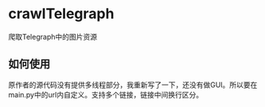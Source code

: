 # crawlTelegraph

爬取Telegraph中的图片资源

## 如何使用

原作者的源代码没有提供多线程部分，我重新写了一下，还没有做GUI。所以要在main.py中的url内自定义。支持多个链接，链接中间换行区分。
